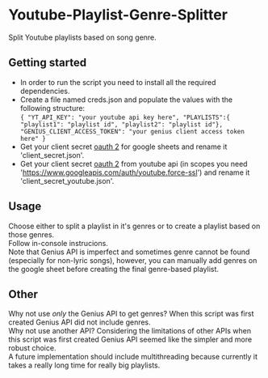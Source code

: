 # Youtube-Playlist-Genre-Splitter  
Split Youtube playlists based on song genre.  

## Getting started  
* In order to run the script you need to install all the required dependencies.  
* Create a file named creds.json and populate the values with the following structure:  
`
{
    "YT_API_KEY": "your youtube api key here",
    "PLAYLISTS":{
        "playlist1": "playlist id",
        "playlist2": "playlist id"},
    "GENIUS_CLIENT_ACCESS_TOKEN": "your genius client access token here"
}
`   
* Get your client secret [oauth 2](https://developers.google.com/sheets/api/guides/authorizing) for google sheets and rename it 'client_secret.json'.  
* Get your client secret [oauth 2](https://developers.google.com/youtube/registering_an_application) from youtube api (in scopes you need 'https://www.googleapis.com/auth/youtube.force-ssl') and rename it 'client_secret_youtube.json'.  

## Usage  
Choose either to split a playlist in it's genres or to create a playlist based on those genres.  
Follow in-console instrucions.  
Note that Genius API is imperfect and sometimes genre cannot be found (especially for non-lyric songs), however, you can manually add genres on the google sheet before creating the final genre-based playlist.  

## Other  
Why not use *only* the Genius API to get genres? When this script was first created Genius API did not include genres.  
Why not use another API? Considering the limitations of other APIs when this script was first created Genius API seemed like the simpler and more robust choice.  
A future implementation should include multithreading because currently it takes a really long time for really big playlists.  
